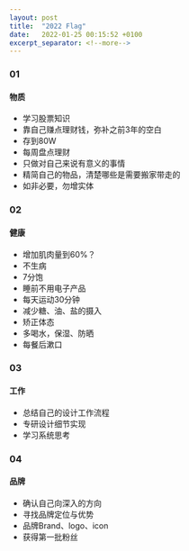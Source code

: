 ```yaml
---
layout: post
title:  "2022 Flag"
date:   2022-01-25 00:15:52 +0100
excerpt_separator: <!--more-->
---
```


### 01
#### 物质

- 学习股票知识
- 靠自己赚点理财钱，弥补之前3年的空白
- 存到80W
- 每周盘点理财
- 只做对自己来说有意义的事情
- 精简自己的物品，清楚哪些是需要搬家带走的
- 如非必要，勿增实体

### 02
#### 健康

- 增加肌肉量到60%？
- 不生病
- 7分饱
- 睡前不用电子产品
- 每天运动30分钟
- 减少糖、油、盐的摄入
- 矫正体态
- 多喝水，保湿、防晒
- 每餐后漱口


### 03
#### 工作

- 总结自己的设计工作流程
- 专研设计细节实现
- 学习系统思考

### 04
#### 品牌

- 确认自己向深入的方向
- 寻找品牌定位与优势
- 品牌Brand、logo、icon
- 获得第一批粉丝

